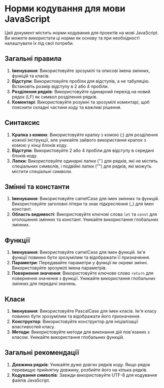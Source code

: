 # Норми кодування для мови JavaScript

Цей документ містить норми кодування для проектів на мові JavaScript. Ви можете використати ці норми як основу та при необхідності налаштувати їх під свої потреби.

## Загальні правила

1. **Іменування**: Використовуйте зрозумілі та описові імена змінних, функцій та класів.
2. **Відступи**: Використовуйте пробіли для відступів, а не табуляцію. Встановіть розмір відступу в 2 або 4 пробіли.
3. **Розділення рядків**: Використовуйте одинарний перехід на новий рядок (LF) як символ розділення рядків.
4. **Коментарі**: Використовуйте розумні та зрозумілі коментарі, щоб пояснити складні частини коду та важливі рішення.

## Синтаксис

1. **Крапка з комою**: Використовуйте крапку з комою (;) для розділення кожної інструкції, але уникайте зайвого використання крапок з комою у кінці блоків коду.
2. **Відступи**: Використовуйте 2 або 4 пробіли для відступу в середині блоків коду.
3. **Лапки**: Використовуйте одинарні лапки ('') для рядків, які не містять спеціальних символів, і подвійні лапки ("") для рядків, які можуть містити спеціальні символи.

## Змінні та константи

1. **Іменування**: Використовуйте camelCase для імен змінних та функцій. Використовуйте заголовні літери та знак підкреслення (_) для імен констант.
2. **Область видимості**: Використовуйте ключові слова `let` та `const` для оголошення змінних та констант. Уникайте використання глобальних змінних.

## Функції

1. **Іменування**: Використовуйте camelCase для імен функцій. Ім'я функції повинно бути зрозумілим та відображати її призначення.
2. **Параметри**: Передавайте параметри у функції як окремі змінні. Використовуйте зрозумілі імена параметрів.
3. **Повернення значення**: Використовуйте ключове слово `return` для повернення значення з функції. Уникайте використання глобальних змінних для передачі значень.

## Класи

1. **Іменування**: Використовуйте PascalCase для імен класів. Ім'я класу повинно бути зрозумілим та відображати його призначення.
2. **Конструктор**: Використовуйте конструктор для ініціалізації властивостей класу.
3. **Методи**: Використовуйте методи для виконання дій пов'язаних з класом. Уникайте використання глобальних функцій.

## Загальні рекомендації

1. **Довжина рядків**: Уникайте дуже довгих рядків коду. Якщо рядок перевищує прийнятну довжину, розбийте його на кілька рядків.
2. **Кодування символів**: Завжди використовуйте UTF-8 для кодування файлів JavaScript.

